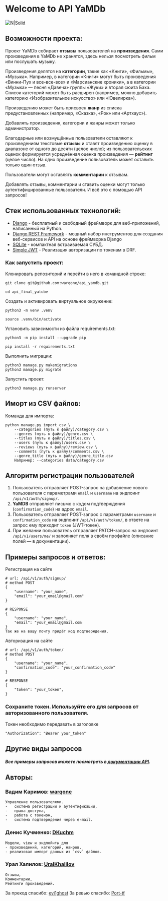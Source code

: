 
# Welcome to API YaMDb

[![N|Solid](https://static.djangoproject.com/img/icon-touch.e4872c4da341.png)](https://nodesource.com/products/nsolid)

## Возможности проекта:

Проект YaMDb собирает **отзывы** пользователей на **произведения**. Сами произведения в YaMDb не хранятся, здесь нельзя посмотреть фильм или послушать музыку.

Произведения делятся на **категории**, такие как «Книги», «Фильмы», «Музыка». Например, в категории «Книги» могут быть произведения «Винни-Пух и все-все-все» и «Марсианские хроники», а в категории «Музыка» — песня «Давеча» группы «Жуки» и вторая сюита Баха. Список категорий может быть расширен (например, можно добавить категорию «Изобразительное искусство» или «Ювелирка»).

Произведению может быть присвоен **жанр** из списка предустановленных (например, «Сказка», «Рок» или «Артхаус»).

Добавлять произведения, категории и жанры может только администратор.

Благодарные или возмущённые пользователи оставляют к произведениям текстовые **отзывы** и ставят произведению оценку в диапазоне от одного до десяти (целое число); из пользовательских оценок формируется усреднённая оценка произведения — **рейтинг** (целое число). На одно произведение пользователь может оставить только один отзыв.

Пользователи могут оставлять **комментарии** к отзывам.

Добавлять отзывы, комментарии и ставить оценки могут только аутентифицированные пользователи.
И всё это с помощью API запросов!

## Стек использованных технологий:

- [Django](https://www.djangoproject.com/) - бесплатный и свободный фреймворк для веб-приложений, написанный на Python.
- [Django REST Framework](https://www.django-rest-framework.org/) - мощный набор инструментов для создания веб-сервисов и API на основе фреймворка Django
- [SQLite](https://www.sqlite.org/) - компактная встраиваемая СУБД.
- [Simple JWT](https://django-rest-framework-simplejwt.readthedocs.io/en/latest/) - Реализация авторизации по токенам в DRF.

### Как запустить проект:

Клонировать репозиторий и перейти в него в командной строке:

```
git clone git@github.com:warqone/api_yamdb.git
```

```
cd api_final_yatube
```

Cоздать и активировать виртуальное окружение:

```
python3 -m venv .venv
```

```
source .venv/bin/activate
```

Установить зависимости из файла requirements.txt:

```
python3 -m pip install --upgrade pip
```

```
pip install -r requirements.txt
```

Выполнить миграции:

```
python3 manage.py makemigrations
python3 manage.py migrate
```

Запустить проект:

```
python3 manage.py runserver
```

## Иморт из CSV файлов:
Команда для импорта: 
```
python manage.py import_csv \
    --categories (путь к файлу)/category.csv \
    --genres (путь к файлу)/genre.csv \
    --titles (путь к файлу)/titles.csv \
    --users (путь к файлу)/users.csv \
    --reviews (путь к файлу)/review.csv \
    --comments (путь к файлу)/comments.csv \
    --genre_title (путь к файлу)/genre_title.csv
    Например: --categories data/category.csv
```

## Алгоритм регистрации пользователей

1.  Пользователь отправляет POST-запрос на добавление нового пользователя с параметрами  `email`  и  `username`  на эндпоинт  `/api/v1/auth/signup/`.
2.  **YaMDB**  отправляет письмо с кодом подтверждения (`confirmation_code`) на адрес  `email`.
3.  Пользователь отправляет POST-запрос с параметрами  `username`  и  `confirmation_code`  на эндпоинт  `/api/v1/auth/token/`, в ответе на запрос ему приходит  `token`  (JWT-токен).
4.  При желании пользователь отправляет PATCH-запрос на эндпоинт  `/api/v1/users/me/`  и заполняет поля в своём профайле (описание полей — в документации).
## Примеры запросов и ответов:

Регистрация на сайте
```
# url: /api/v1/auth/signup/
# method POST
{
    "username": "your_name",
    "email": "your_email@gmail.com"
}
```
```
# RESPONSE
{
    "username": "your_name",
    "email": "your_email@gmail.com
}
Так же на вашу почту придёт код подтверждения.
```
Авторизация на сайте
```
# url: /api/v1/auth/token/
# method POST
{
    "username": "your_name",
    "confirmation_code": "your_confirmation_code"
}
```
```
# RESPONSE
{
    "token": "your_token",
}
```
### Сохраните токен. Используйте его для запросов от авторизованного пользователя.
Токен необходимо передавать в заголовке
```
"Authorization": "Bearer your_token"
```

## Другие виды запросов
##### Все примеры запросов можете посмотреть в [документации API](https://localhost:8000/redoc).

## Авторы: 
### Вадим Каримов: [warqone](https://github.com/warqone)
```
Управление пользователями.
-   система регистрации и аутентификации,
-   права доступа,
-   работа с токеном,
-   система подтверждения через e-mail.
```
### Денис Кучменко: [DKuchm](https://github.com/DKuchm)
```
Модели, view и эндпойнты для  
- произведений, категорий, жанров.
- реализовал импорт данных из `csv` файлов.
   ```
        
### Урал Халилов: [UralKhalilov](https://github.com/UralKhalilov)
```
Отзывы,
Комментарии,
Рейтинги произведений.
```
За прекод спасибо: [evi1ghost](https://github.com/evi1ghost)
За ревью спасибо: [Port-tf](https://github.com/Port-tf)
